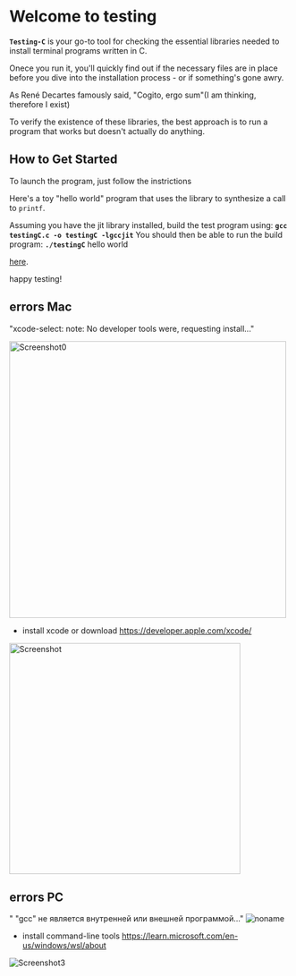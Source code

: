 # Welcome to testing

**`Testing-C`** is your go-to tool for checking the essential libraries needed to install terminal programs written in C.

Onece you run it, you'll quickly find out if the necessary files are in place before you dive into the installation process - or if something's gone awry.

As René Decartes famously said, "Cogito, ergo sum"(I am thinking, therefore I exist)

To verify the existence of these libraries, the best approach is to run a program that works but doesn't actually do anything.

## How to Get Started
To launch the program, just follow the instrictions

Here's a toy "hello world" program that uses the library to synthesize a call to `printf`.

Assuming you have the jit library installed, build the test program using:
**`gcc testingC.c -o testingC -lgccjit`**
You should then be able to run the build program:
**`./testingC`**
hello world



 [here](https://gcc.gnu.org/onlinedocs/gcc-5.1.0/jit/intro/tutorial01.html).

happy testing!






## errors Mac

"xcode-select: note: No developer tools were, requesting install..."

<img width="495" alt="Screenshot0" src="https://github.com/user-attachments/assets/a8c5d2e9-2458-493c-8302-bb3c8fe8b4e2" />

- install xcode or download https://developer.apple.com/xcode/


<img width="413" alt="Screenshot" src="https://github.com/user-attachments/assets/a75a79b4-6bb6-47c6-94f1-61ea4d8a9331" />

## errors PC
" "gcc" не является внутренней или внешней программой..."
![noname](https://github.com/user-attachments/assets/a37ecbd2-479d-42e7-b12f-5bf18f75f0d1)

- install command-line tools https://learn.microsoft.com/en-us/windows/wsl/about

![Screenshot3](https://github.com/user-attachments/assets/43cb3745-c68d-48db-956e-96206b13e4c5)

